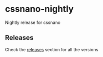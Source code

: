 # cssnano-nightly

Nightly release for cssnano

## Releases

Check the [releases](https://github.com/cssnano/cssnano-nightly/releases) section for all the versions
